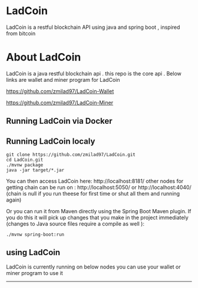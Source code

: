 # LadCoin
LadCoin is a restful blockchain API using java and spring boot , inspired from bitcoin

# About LadCoin

LadCoin is a java restful blockchain api .
this repo is the core api . Below links are wallet and miner program for LadCoin

https://github.com/zmilad97/LadCoin-Wallet

https://github.com/zmilad97/LadCoin-Miner

## Running LadCoin via Docker


## Running LadCoin localy

```
git clone https://github.com/zmilad97/LadCoin.git
cd LadCoin.git
./mvnw package
java -jar target/*.jar
```
You can then access LadCoin here: http://localhost:8181/
other nodes for getting chain can be run on : http://localhost:5050/ or http://localhost:4040/ (chain is null if you run theese for first time or shut all them
and running again)

Or you can run it from Maven directly using the Spring Boot Maven plugin. If you do this it will pick up changes that you make in the project immediately (changes to Java source files require a compile as well ):

```
./mvnw spring-boot:run
```
## using LadCoin
LadCoin is currently running on below nodes you can use your wallet or miner program to use it


----------------------------------------------------------------------------------------------------------------




